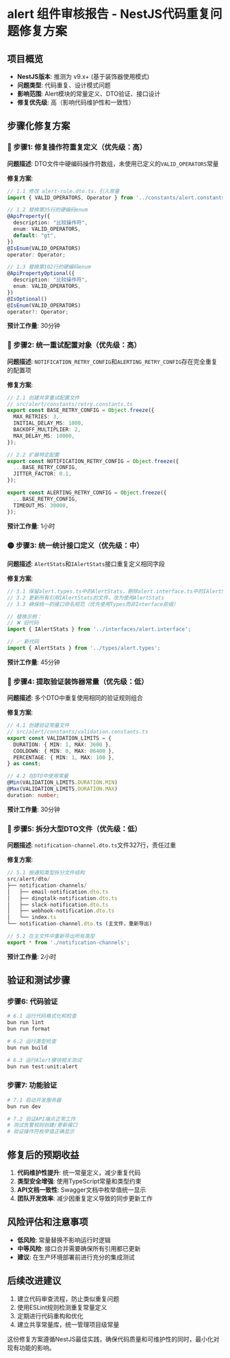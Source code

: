 # alert 组件审核报告 - NestJS代码重复问题修复方案

## 项目概览
- **NestJS版本**: 推测为 v9.x+ (基于装饰器使用模式)
- **问题类型**: 代码重复、设计模式问题
- **影响范围**: Alert模块的常量定义、DTO验证、接口设计
- **修复优先级**: 高（影响代码维护性和一致性）

## 步骤化修复方案

### 🔴 步骤1: 修复操作符重复定义（优先级：高）

**问题描述**: DTO文件中硬编码操作符数组，未使用已定义的`VALID_OPERATORS`常量

**修复方案**:
```typescript
// 1.1 修改 alert-rule.dto.ts，引入常量
import { VALID_OPERATORS, Operator } from '../constants/alert.constants';

// 1.2 替换第35行的硬编码enum
@ApiProperty({
  description: "比较操作符",
  enum: VALID_OPERATORS,
  default: "gt",
})
@IsEnum(VALID_OPERATORS)
operator: Operator;

// 1.3 替换第102行的硬编码enum  
@ApiPropertyOptional({
  description: "比较操作符", 
  enum: VALID_OPERATORS,
})
@IsOptional()
@IsEnum(VALID_OPERATORS)
operator?: Operator;
```

**预计工作量**: 30分钟

### 🔴 步骤2: 统一重试配置对象（优先级：高）

**问题描述**: `NOTIFICATION_RETRY_CONFIG`和`ALERTING_RETRY_CONFIG`存在完全重复的配置项

**修复方案**:
```typescript
// 2.1 创建共享重试配置文件
// src/alert/constants/retry.constants.ts
export const BASE_RETRY_CONFIG = Object.freeze({
  MAX_RETRIES: 3,
  INITIAL_DELAY_MS: 1000, 
  BACKOFF_MULTIPLIER: 2,
  MAX_DELAY_MS: 10000,
});

// 2.2 扩展特定配置
export const NOTIFICATION_RETRY_CONFIG = Object.freeze({
  ...BASE_RETRY_CONFIG,
  JITTER_FACTOR: 0.1,
});

export const ALERTING_RETRY_CONFIG = Object.freeze({
  ...BASE_RETRY_CONFIG,
  TIMEOUT_MS: 30000,
});
```

**预计工作量**: 1小时

### 🟡 步骤3: 统一统计接口定义（优先级：中）

**问题描述**: `AlertStats`和`IAlertStats`接口重复定义相同字段

**修复方案**:
```typescript
// 3.1 保留alert.types.ts中的AlertStats，删除alert.interface.ts中的IAlertStats
// 3.2 更新所有引用IAlertStats的文件，改为使用AlertStats
// 3.3 确保统一的接口命名规范（优先使用Types而非Interface前缀）

// 替换示例：
// ❌ 旧代码
import { IAlertStats } from '../interfaces/alert.interface';

// ✅ 新代码  
import { AlertStats } from '../types/alert.types';
```

**预计工作量**: 45分钟

### 🔵 步骤4: 提取验证装饰器常量（优先级：低）

**问题描述**: 多个DTO中重复使用相同的验证规则组合

**修复方案**:
```typescript
// 4.1 创建验证常量文件
// src/alert/constants/validation.constants.ts
export const VALIDATION_LIMITS = {
  DURATION: { MIN: 1, MAX: 3600 },
  COOLDOWN: { MIN: 0, MAX: 86400 },
  PERCENTAGE: { MIN: 1, MAX: 100 },
} as const;

// 4.2 在DTO中使用常量
@Min(VALIDATION_LIMITS.DURATION.MIN)
@Max(VALIDATION_LIMITS.DURATION.MAX)
duration: number;
```

**预计工作量**: 30分钟

### 🔵 步骤5: 拆分大型DTO文件（优先级：低）

**问题描述**: `notification-channel.dto.ts`文件327行，责任过重

**修复方案**:
```typescript
// 5.1 按通知类型拆分文件结构
src/alert/dto/
├── notification-channels/
│   ├── email-notification.dto.ts
│   ├── dingtalk-notification.dto.ts  
│   ├── slack-notification.dto.ts
│   ├── webhook-notification.dto.ts
│   └── index.ts
└── notification-channel.dto.ts (主文件，重新导出)

// 5.2 在主文件中重新导出所有类型
export * from './notification-channels';
```

**预计工作量**: 2小时

## 验证和测试步骤

### 步骤6: 代码验证
```bash
# 6.1 运行代码格式化和检查
bun run lint
bun run format

# 6.2 运行类型检查
bun run build

# 6.3 运行Alert模块相关测试
bun run test:unit:alert
```

### 步骤7: 功能验证
```bash
# 7.1 启动开发服务器
bun run dev

# 7.2 验证API端点正常工作
# 测试告警规则创建/更新接口
# 验证操作符枚举值正确显示
```

## 修复后的预期收益

1. **代码维护性提升**: 统一常量定义，减少重复代码
2. **类型安全增强**: 使用TypeScript常量和类型约束
3. **API文档一致性**: Swagger文档中枚举值统一显示
4. **团队开发效率**: 减少因重复定义导致的同步更新工作

## 风险评估和注意事项

- **低风险**: 常量替换不影响运行时逻辑
- **中等风险**: 接口合并需要确保所有引用都已更新
- **建议**: 在生产环境部署前进行充分的集成测试

## 后续改进建议

1. 建立代码审查流程，防止类似重复问题
2. 使用ESLint规则检测重复常量定义
3. 定期进行代码重构和优化
4. 建立共享常量库，统一管理项目级常量

这份修复方案遵循NestJS最佳实践，确保代码质量和可维护性的同时，最小化对现有功能的影响。